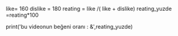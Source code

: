 like= 160
dislike = 180
reating = like /( like + dislike)
reating_yuzde =reating*100

print('bu videonun beğeni oranı : &',reating_yuzde)
